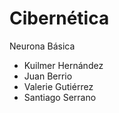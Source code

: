 # Cibernética
Neurona Básica
- Kuilmer Hernández
- Juan Berrio
- Valerie Gutiérrez
- Santiago Serrano
